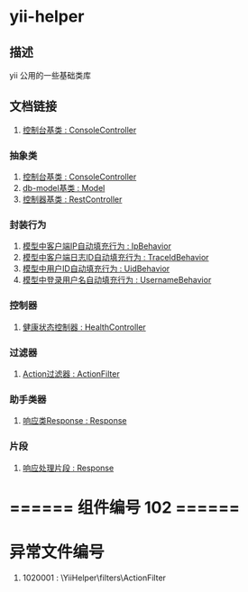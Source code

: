# yii-helper
## 描述
yii 公用的一些基础类库

## 文档链接
1. [控制台基类 : ConsoleController](doc/abstracts/ConsoleController.md)

### 抽象类
1. [控制台基类 : ConsoleController](doc/abstracts/ConsoleController.md)
1. [db-model基类 : Model](doc/abstracts/Model.md)
1. [控制器基类 : RestController](doc/abstracts/RestController.md)

### 封装行为
1. [模型中客户端IP自动填充行为 : IpBehavior](doc/behaviors/IpBehavior.md)
1. [模型中客户端日志ID自动填充行为 : TraceIdBehavior](doc/behaviors/TraceIdBehavior.md)
1. [模型中用户ID自动填充行为 : UidBehavior](doc/behaviors/UidBehavior.md)
1. [模型中登录用户名自动填充行为 : UsernameBehavior](doc/behaviors/UsernameBehavior.md)

### 控制器
1. [健康状态控制器 : HealthController](doc/controllers/HealthController.md)


### 过滤器
1. [Action过滤器 : ActionFilter](doc/filters/ActionFilter.md)


### 助手类器
1. [响应类Response : Response](doc/helpers/Response.md)


### 片段
1. [响应处理片段 : Response](doc/traits/TResponse.md)


# ====== 组件编号 102 ======
# 异常文件编号
1. 1020001 : \YiiHelper\filters\ActionFilter